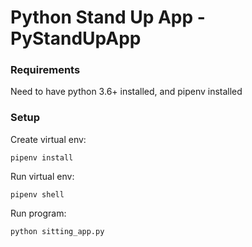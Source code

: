 # Python Stand Up App - PyStandUpApp

### Requirements ###

Need to have python 3.6+ installed, and pipenv installed


### Setup ###

Create virtual env:

```
pipenv install

```

Run virtual env:

```
pipenv shell
```

Run program:

```
python sitting_app.py
